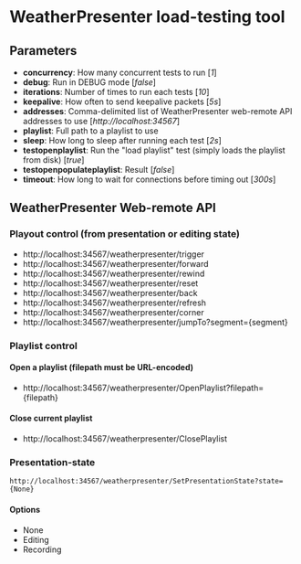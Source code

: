 
WeatherPresenter load-testing tool
==================================

Parameters
----------
* __concurrency__: How many concurrent tests to run [_1_]
* __debug__: Run in DEBUG mode [_false_]
* __iterations__: Number of times to run each tests [_10_]
* __keepalive__: How often to send keepalive packets [_5s_]
* __addresses__: Comma-delimited list of WeatherPresenter web-remote API addresses to use [_http://localhost:34567_]
* __playlist__: Full path to a playlist to use
* __sleep__: How long to sleep after running each test [_2s_]
* __testopenplaylist__: Run the "load playlist" test (simply loads the playlist from disk) [_true_]
* __testopenpopulateplaylist__: Result [_false_]
* __timeout__: How long to wait for connections before timing out [_300s_]


WeatherPresenter Web-remote API
-------------------------------

### Playout control (from presentation or editing state)
* http://localhost:34567/weatherpresenter/trigger
* http://localhost:34567/weatherpresenter/forward
* http://localhost:34567/weatherpresenter/rewind
* http://localhost:34567/weatherpresenter/reset
* http://localhost:34567/weatherpresenter/back
* http://localhost:34567/weatherpresenter/refresh
* http://localhost:34567/weatherpresenter/corner
* http://localhost:34567/weatherpresenter/jumpTo?segment={segment}

### Playlist control
#### Open a playlist (filepath must be URL-encoded)
* http://localhost:34567/weatherpresenter/OpenPlaylist?filepath={filepath}

#### Close current playlist
* http://localhost:34567/weatherpresenter/ClosePlaylist

### Presentation-state
```
http://localhost:34567/weatherpresenter/SetPresentationState?state={None}
```

#### Options
* None
* Editing
* Recording 
